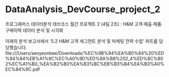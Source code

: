 # DataAnalysis_DevCourse_project_2
프로그래머스 데이터분석 데브코스 월간 프로젝트 2 (4팀 2조) : H&amp;M 고객∙매출∙제품∙구매이력 데이터 분석 및 시각화

아래의 분석 보고서에서 '5.2 H&M 고객 세그먼트 분석 및 마케팅 전략 수립' 파트를 담당했습니다. 
file:///Users/seoyeonbee/Downloads/%EC%9B%94%EA%B0%84%20%ED%94%84%EB%A1%9C%EC%A0%9D%ED%8A%B8%202_4%ED%8C%802%EC%A1%B0_%EA%B2%B0%EA%B3%BC%EB%B3%B4%EA%B3%A0%EC%84%9C.pdf
